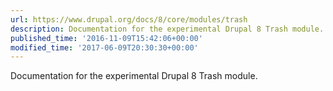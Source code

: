 ```yaml
---
url: https://www.drupal.org/docs/8/core/modules/trash
description: Documentation for the experimental Drupal 8 Trash module.
published_time: '2016-11-09T15:42:06+00:00'
modified_time: '2017-06-09T20:30:30+00:00'
---
```

Documentation for the experimental Drupal 8 Trash module.
